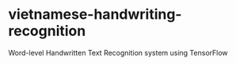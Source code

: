 # vietnamese-handwriting-recognition
Word-level Handwritten Text Recognition system using TensorFlow
